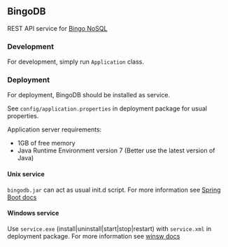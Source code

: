 ## BingoDB

REST API service for [Bingo NoSQL](http://lifescience.opensource.epam.com/bingo/bingo-nosql.html) 

### Development

For development, simply run `Application` class.

### Deployment

For deployment, BingoDB should be installed as service. 

See `config/application.properties` in deployment package for usual properties.

Application server requirements:

- 1GB of free memory
- Java Runtime Environment version 7 (Better use the latest version of Java)

#### Unix service
`bingodb.jar` can act as usual init.d script. For more information see [Spring Boot docs](http://docs.spring.io/spring-boot/docs/current/reference/htmlsingle/#deployment-service)

#### Windows service 
Use `service.exe` (install|uninstall|start|stop|restart) with `service.xml` in deployment package. For more information see [winsw docs](https://github.com/kohsuke/winsw)
